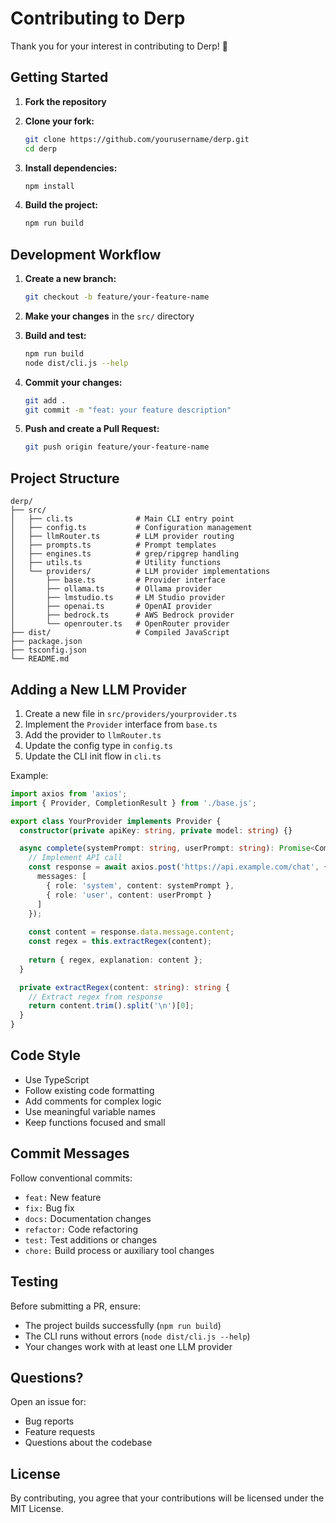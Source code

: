# Contributing to Derp

Thank you for your interest in contributing to Derp! 🎉

## Getting Started

1. **Fork the repository**
2. **Clone your fork:**
   ```bash
   git clone https://github.com/yourusername/derp.git
   cd derp
   ```

3. **Install dependencies:**
   ```bash
   npm install
   ```

4. **Build the project:**
   ```bash
   npm run build
   ```

## Development Workflow

1. **Create a new branch:**
   ```bash
   git checkout -b feature/your-feature-name
   ```

2. **Make your changes** in the `src/` directory

3. **Build and test:**
   ```bash
   npm run build
   node dist/cli.js --help
   ```

4. **Commit your changes:**
   ```bash
   git add .
   git commit -m "feat: your feature description"
   ```

5. **Push and create a Pull Request:**
   ```bash
   git push origin feature/your-feature-name
   ```

## Project Structure

```
derp/
├── src/
│   ├── cli.ts              # Main CLI entry point
│   ├── config.ts           # Configuration management
│   ├── llmRouter.ts        # LLM provider routing
│   ├── prompts.ts          # Prompt templates
│   ├── engines.ts          # grep/ripgrep handling
│   ├── utils.ts            # Utility functions
│   └── providers/          # LLM provider implementations
│       ├── base.ts         # Provider interface
│       ├── ollama.ts       # Ollama provider
│       ├── lmstudio.ts     # LM Studio provider
│       ├── openai.ts       # OpenAI provider
│       ├── bedrock.ts      # AWS Bedrock provider
│       └── openrouter.ts   # OpenRouter provider
├── dist/                   # Compiled JavaScript
├── package.json
├── tsconfig.json
└── README.md
```

## Adding a New LLM Provider

1. Create a new file in `src/providers/yourprovider.ts`
2. Implement the `Provider` interface from `base.ts`
3. Add the provider to `llmRouter.ts`
4. Update the config type in `config.ts`
5. Update the CLI init flow in `cli.ts`

Example:

```typescript
import axios from 'axios';
import { Provider, CompletionResult } from './base.js';

export class YourProvider implements Provider {
  constructor(private apiKey: string, private model: string) {}

  async complete(systemPrompt: string, userPrompt: string): Promise<CompletionResult> {
    // Implement API call
    const response = await axios.post('https://api.example.com/chat', {
      messages: [
        { role: 'system', content: systemPrompt },
        { role: 'user', content: userPrompt }
      ]
    });
    
    const content = response.data.message.content;
    const regex = this.extractRegex(content);
    
    return { regex, explanation: content };
  }

  private extractRegex(content: string): string {
    // Extract regex from response
    return content.trim().split('\n')[0];
  }
}
```

## Code Style

- Use TypeScript
- Follow existing code formatting
- Add comments for complex logic
- Use meaningful variable names
- Keep functions focused and small

## Commit Messages

Follow conventional commits:
- `feat:` New feature
- `fix:` Bug fix
- `docs:` Documentation changes
- `refactor:` Code refactoring
- `test:` Test additions or changes
- `chore:` Build process or auxiliary tool changes

## Testing

Before submitting a PR, ensure:
- The project builds successfully (`npm run build`)
- The CLI runs without errors (`node dist/cli.js --help`)
- Your changes work with at least one LLM provider

## Questions?

Open an issue for:
- Bug reports
- Feature requests
- Questions about the codebase

## License

By contributing, you agree that your contributions will be licensed under the MIT License.
